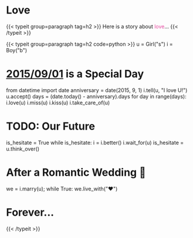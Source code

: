 ﻿# Love


{{< typeit group=paragraph tag=h2 >}}
Here is a story about <font color=#e64ba1>love</font>…
{{< /typeit >}}

{{< typeit group=paragraph tag=h2 code=python >}}
u = Girl("s")
i = Boy("b")
# [2015/09/01](/about/) is a Special Day
from datetime import date
anniversary = date(2015, 9, 1)
i.tell(u, "I love U!")
u.accept()
days = (date.today() - anniversary).days
for day in range(days):
    i.love(u)
    i.miss(u)
    i.kiss(u)
    i.take_care_of(u)
# TODO: Our Future
is_hesitate = True
while is_hesitate:
    i = i.better()
    i.wait_for(u)
    is_hesitate = u.think_over()
# After a Romantic Wedding :house_with_garden:
we = i.marry(u);
while True:
    we.live_with("❤️")
# Forever...
{{< /typeit >}}
